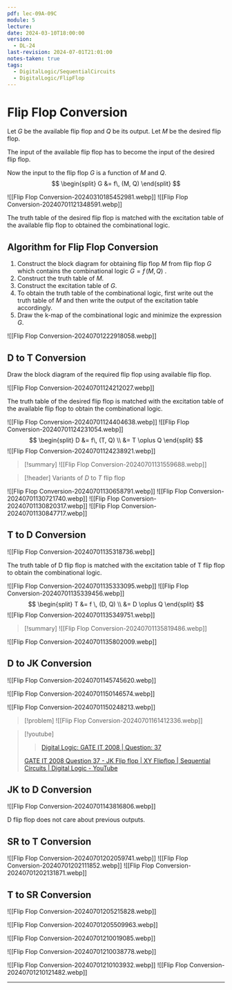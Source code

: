 ```yaml
---
pdf: lec-09A-09C
module: 5
lecture: 
date: 2024-03-10T18:00:00
version:
  - DL-24
last-revision: 2024-07-01T21:01:00
notes-taken: true
tags:
  - DigitalLogic/SequentialCircuits
  - DigitalLogic/FlipFlop
---
```

# Flip Flop Conversion

Let $G$ be the available flip flop and $Q$ be its output.
Let $M$ be the desired flip flop.

The input of the available flip flop has to become the input of the desired flip flop.

Now the input to the flip flop $G$ is a function of $M$ and $Q$.
$$
\begin{split}
G &= f\, (M, Q)
\end{split}
$$

![[Flip Flop Conversion-20240310185452981.webp]]
![[Flip Flop Conversion-20240701121348591.webp]]

The truth table of the desired flip flop is matched with the excitation table of the available flip flop to obtained the combinational logic.

## Algorithm for Flip Flop Conversion

1. Construct the block diagram for obtaining flip flop $M$ from flip flop $G$ which contains the combinational logic $G = f\, (M, Q)$ .
2. Construct the truth table of $M$.
3. Construct the excitation table of $G$.
4. To obtain the truth table of the combinational logic, first write out the truth table of $M$ and then write the output of the excitation table accordingly.
5. Draw the k-map of the combinational logic and minimize the expression $G$.

![[Flip Flop Conversion-20240701222918058.webp]]

## D to T Conversion

Draw the block diagram of the required flip flop using available flip flop.

![[Flip Flop Conversion-20240701124212027.webp]]

The truth table of the desired flip flop is matched with the excitation table of the available flip flop to obtain the combinational logic.

![[Flip Flop Conversion-20240701124404638.webp]]
![[Flip Flop Conversion-20240701124231054.webp]]
$$
\begin{split}
D 
&= f\, (T, Q) \\
&= T \oplus Q
\end{split}
$$
![[Flip Flop Conversion-20240701124238921.webp]]

> [!summary] 
> ![[Flip Flop Conversion-20240701131559688.webp]]

> [!header] Variants of $D$ to $T$ flip flop

![[Flip Flop Conversion-20240701130658791.webp]]
![[Flip Flop Conversion-20240701130721740.webp]]
![[Flip Flop Conversion-20240701130820317.webp]]
![[Flip Flop Conversion-20240701130847717.webp]]

## T to D Conversion

![[Flip Flop Conversion-20240701135318736.webp]]

The truth table of D flip flop is matched with the excitation table of T flip flop to obtain the combinational logic.

![[Flip Flop Conversion-20240701135333095.webp]]
![[Flip Flop Conversion-20240701135339456.webp]]
$$
\begin{split}
T 
&= f \, (D, Q) \\
&= D \oplus Q
\end{split}
$$
![[Flip Flop Conversion-20240701135349751.webp]]

> [!summary] 
> ![[Flip Flop Conversion-20240701135819486.webp]]

![[Flip Flop Conversion-20240701135802009.webp]]

## D to JK Conversion

![[Flip Flop Conversion-20240701145745620.webp]]

![[Flip Flop Conversion-20240701150146574.webp]]

![[Flip Flop Conversion-20240701150248213.webp]]

> [!problem] 
> ![[Flip Flop Conversion-20240701161412336.webp]]


> [!youtube] 
>> [Digital Logic: GATE IT 2008 | Question: 37](https://gateoverflow.in/3347/gate-it-2008-question-37)
>
> [GATE IT 2008 Question 37 - JK Flip flop | XY Flipflop | Sequential Circuits | Digital Logic - YouTube](https://www.youtube.com/watch?v=eDyeuTA0yMk)

## JK to D Conversion

![[Flip Flop Conversion-20240701143816806.webp]]

D flip flop does not care about previous outputs.

## SR to T Conversion

![[Flip Flop Conversion-20240701202059741.webp]]
![[Flip Flop Conversion-20240701202111852.webp]]
![[Flip Flop Conversion-20240701202131871.webp]]

## T to SR Conversion

![[Flip Flop Conversion-20240701205215828.webp]]

![[Flip Flop Conversion-20240701205509963.webp]]

![[Flip Flop Conversion-20240701210019085.webp]]

![[Flip Flop Conversion-20240701210038778.webp]]

![[Flip Flop Conversion-20240701210103932.webp]]
![[Flip Flop Conversion-20240701210121482.webp]]

---